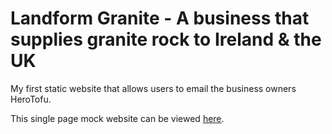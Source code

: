 # Landform Granite - A business that supplies granite rock to Ireland & the UK

My first static website that allows users to email the business owners HeroTofu.

This single page mock website can be viewed [here](https://shadyxstep.github.io/landform-granite/).

